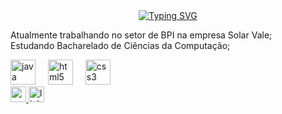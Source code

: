 <div align="center">
    <a href="https://git.io/typing-svg"><img src="https://readme-typing-svg.demolab.com?font=Fira+Code&duration=2500&pause=1000&color=77c8f9&width=435&lines=Prazer%2C+meu+nome+%C3%A9+Lucas+Bauchspiess;" alt="Typing SVG" /></a>
</div>
    
<p align="left">Atualmente trabalhando no setor de BPI na empresa Solar Vale;<br>Estudando Bacharelado de Ciências da Computação;</p>
        
<div align="left">
    <img src="https://cdn.jsdelivr.net/gh/devicons/devicon/icons/java/java-original.svg" title="Java" height="40" alt="java logo"  />
    <img width="12" />
    <img src="https://cdn.jsdelivr.net/gh/devicons/devicon/icons/html5/html5-original.svg" title="HTML" height="40" alt="html5 logo"  />
    <img width="12" />
    <img src="https://cdn.jsdelivr.net/gh/devicons/devicon/icons/css3/css3-original.svg" title="CSS" height="40" alt="css3 logo"  />
    <img width="12" />
</div>
    
<div align="left">
    <a href="mailto:bauchspiess.lucas@gmail.com" target="_blank">
        <img src="https://img.shields.io/static/v1?message=Gmail&logo=gmail&label=&color=D14836&logoColor=white&labelColor=&style=for-the-badge" height="25" alt="gmail logo"  />
    </a>
    <a href="https://www.linkedin.com/in/lucas-bauchspiess-380438258/" target="_blank">
        <img src="https://img.shields.io/static/v1?message=LinkedIn&logo=linkedin&label=&color=0077B5&logoColor=white&labelColor=&style=for-the-badge" height="25" alt="linkedin logo"  />
    </a>
</div>
